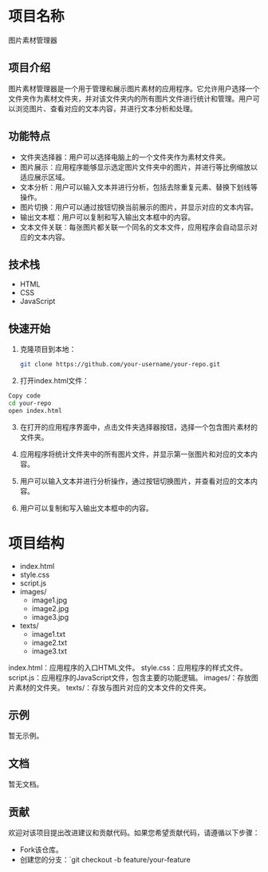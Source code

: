 # 项目名称

图片素材管理器

## 项目介绍

图片素材管理器是一个用于管理和展示图片素材的应用程序。它允许用户选择一个文件夹作为素材文件夹，并对该文件夹内的所有图片文件进行统计和管理。用户可以浏览图片、查看对应的文本内容，并进行文本分析和处理。

## 功能特点

- 文件夹选择器：用户可以选择电脑上的一个文件夹作为素材文件夹。
- 图片展示：应用程序能够显示选定图片文件夹中的图片，并进行等比例缩放以适应展示区域。
- 文本分析：用户可以输入文本并进行分析，包括去除重复元素、替换下划线等操作。
- 图片切换：用户可以通过按钮切换当前展示的图片，并显示对应的文本内容。
- 输出文本框：用户可以复制和写入输出文本框中的内容。
- 文本文件关联：每张图片都关联一个同名的文本文件，应用程序会自动显示对应的文本内容。

## 技术栈

- HTML
- CSS
- JavaScript

## 快速开始

1. 克隆项目到本地：

   ```bash
   git clone https://github.com/your-username/your-repo.git
   ```

2. 打开index.html文件：

```bash
Copy code
cd your-repo
open index.html
```
3. 在打开的应用程序界面中，点击文件夹选择器按钮，选择一个包含图片素材的文件夹。

4. 应用程序将统计文件夹中的所有图片文件，并显示第一张图片和对应的文本内容。

5. 用户可以输入文本并进行分析操作，通过按钮切换图片，并查看对应的文本内容。

6. 用户可以复制和写入输出文本框中的内容。

# 项目结构


- index.html
- style.css
- script.js
- images/
  - image1.jpg
  - image2.jpg
  - image3.jpg
- texts/
  - image1.txt
  - image2.txt
  - image3.txt
  
index.html：应用程序的入口HTML文件。
style.css：应用程序的样式文件。
script.js：应用程序的JavaScript文件，包含主要的功能逻辑。
images/：存放图片素材的文件夹。
texts/：存放与图片对应的文本文件的文件夹。

## 示例
暂无示例。

## 文档
暂无文档。

## 贡献
欢迎对该项目提出改进建议和贡献代码。如果您希望贡献代码，请遵循以下步骤：

- Fork该仓库。
- 创建您的分支：`git checkout -b feature/your-feature